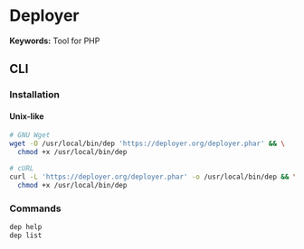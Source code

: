 # Deployer

**Keywords:** Tool for PHP

## CLI

### Installation

#### Unix-like

```sh
# GNU Wget
wget -O /usr/local/bin/dep 'https://deployer.org/deployer.phar' && \
  chmod +x /usr/local/bin/dep

# cURL
curl -L 'https://deployer.org/deployer.phar' -o /usr/local/bin/dep && \
  chmod +x /usr/local/bin/dep
```

### Commands

```sh
dep help
dep list
```
